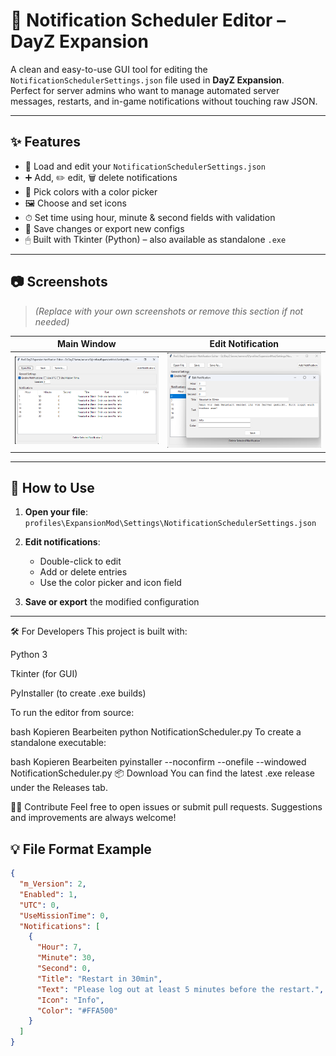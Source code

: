 # 🧭 Notification Scheduler Editor – DayZ Expansion

A clean and easy-to-use GUI tool for editing the `NotificationSchedulerSettings.json` file used in **DayZ Expansion**.  
Perfect for server admins who want to manage automated server messages, restarts, and in-game notifications without touching raw JSON.

---

## ✨ Features

- 📂 Load and edit your `NotificationSchedulerSettings.json`
- ➕ Add, ✏️ edit, 🗑 delete notifications
- 🎨 Pick colors with a color picker
- 🖼 Choose and set icons
- ⏱ Set time using hour, minute & second fields with validation
- 💾 Save changes or export new configs
- 🖱 Built with Tkinter (Python) – also available as standalone `.exe`

---

## 📷 Screenshots

> _(Replace with your own screenshots or remove this section if not needed)_

| Main Window                          | Edit Notification                        |
|-------------------------------------|------------------------------------------|
| ![Main](screenshots/main.png)       | ![Editor](screenshots/editor.png)        |

---

## 🧰 How to Use

1. **Open your file**:  
   `profiles\ExpansionMod\Settings\NotificationSchedulerSettings.json`

2. **Edit notifications**:  
   - Double-click to edit
   - Add or delete entries
   - Use the color picker and icon field

3. **Save or export** the modified configuration

---

🛠 For Developers
This project is built with:

Python 3

Tkinter (for GUI)

PyInstaller (to create .exe builds)

To run the editor from source:

bash
Kopieren
Bearbeiten
python NotificationScheduler.py
To create a standalone executable:

bash
Kopieren
Bearbeiten
pyinstaller --noconfirm --onefile --windowed NotificationScheduler.py
📦 Download
You can find the latest .exe release under the Releases tab.

🧑‍💻 Contribute
Feel free to open issues or submit pull requests. Suggestions and improvements are always welcome!

## 💡 File Format Example

```json
{
  "m_Version": 2,
  "Enabled": 1,
  "UTC": 0,
  "UseMissionTime": 0,
  "Notifications": [
    {
      "Hour": 7,
      "Minute": 30,
      "Second": 0,
      "Title": "Restart in 30min",
      "Text": "Please log out at least 5 minutes before the restart.",
      "Icon": "Info",
      "Color": "#FFA500"
    }
  ]
}

